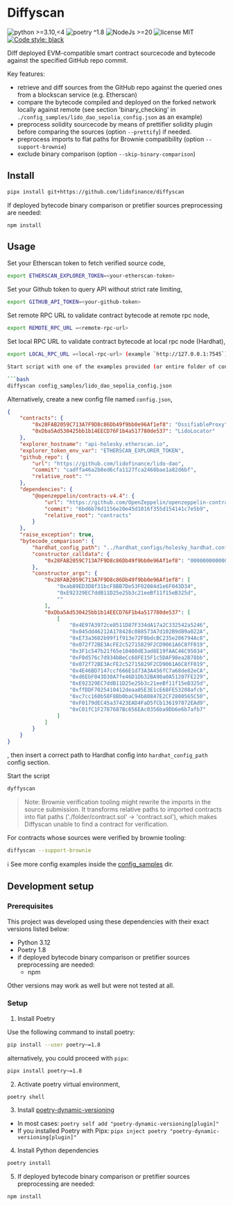 # Diffyscan

![python >=3.10,<4](https://img.shields.io/badge/python-≥3.10,<4-blue)
![poetry ^1.8](https://img.shields.io/badge/poetry-^1.8-blue)
![NodeJs >=20](https://img.shields.io/badge/NodeJS-≥20-yellow)
![license MIT](https://img.shields.io/badge/license-MIT-brightgreen)
[![Code style: black](https://img.shields.io/badge/code%20style-black-000000.svg)](https://github.com/psf/black)

Diff deployed EVM-compatible smart contract sourcecode and bytecode against the specified GitHub repo commit.

Key features: 
- retrieve and diff sources from the GitHub repo against the queried ones from a blockscan service (e.g. Etherscan)
- compare the bytecode compiled and deployed on the forked network locally against remote (see section 'binary_checking' in `./config_samples/lido_dao_sepolia_config.json` as an example)
- preprocess solidity sourcecode by means of prettifier solidity plugin before comparing the sources (option `--prettify`) if needed.
- preprocess imports to flat paths for Brownie compatibility (option `--support-brownie`)
- exclude binary comparison (option `--skip-binary-comparison`)

## Install

```bash
pipx install git+https://github.com/lidofinance/diffyscan
```

If deployed bytecode binary comparison or pretifier sources preprocessing are needed:

```shell
npm install
```

## Usage

Set your Etherscan token to fetch verified source code,

```bash
export ETHERSCAN_EXPLORER_TOKEN=<your-etherscan-token>
```

Set your Github token to query API without strict rate limiting,

```bash
export GITHUB_API_TOKEN=<your-github-token>
```

Set remote RPC URL to validate contract bytecode at remote rpc node,

```bash
export REMOTE_RPC_URL =<remote-rpc-url>
```

Set local RPC URL to validate contract bytecode at local rpc node (Hardhat),

```bash
export LOCAL_RPC_URL =<local-rpc-url> (example `http://127.0.0.1:7545`)

Start script with one of the examples provided (or entire folder of configs)

```bash
diffyscan config_samples/lido_dao_sepolia_config.json
```

Alternatively, create a new config file named `config.json`,

```json
{
    "contracts": {
        "0x28FAB2059C713A7F9D8c86Db49f9bb0e96Af1ef8": "OssifiableProxy",
        "0xDba5Ad530425bb1b14EECD76F1b4a517780de537": "LidoLocator"
    },
    "explorer_hostname": "api-holesky.etherscan.io",
    "explorer_token_env_var": "ETHERSCAN_EXPLORER_TOKEN",
    "github_repo": {
        "url": "https://github.com/lidofinance/lido-dao",
        "commit": "cadffa46a2b8ed6cfa1127fca2468bae1a82d6bf",
        "relative_root": ""
    },
    "dependencies": {
        "@openzeppelin/contracts-v4.4": {
            "url": "https://github.com/OpenZeppelin/openzeppelin-contracts",
            "commit": "6bd6b76d1156e20e45d1016f355d154141c7e5b9",
            "relative_root": "contracts"
        }
    },
    "raise_exception": true,
    "bytecode_comparison": {
        "hardhat_config_path": "../hardhat_configs/holesky_hardhat.config.js",
        "constructor_calldata": {
            "0x28FAB2059C713A7F9D8c86Db49f9bb0e96Af1ef8": "000000000000000000000000ab89ed3d8f31bcf8bb7de53f02084d1e6f043d34000000000000000000000000e92329ec7ddb11d25e25b3c21eebf11f15eb325d00000000000000000000000000000000000000000000000000000000000000600000000000000000000000000000000000000000000000000000000000000000"
        },
        "constructor_args": {
            "0x28FAB2059C713A7F9D8c86Db49f9bb0e96Af1ef8": [
                "0xab89ED3D8f31bcF8BB7De53F02084d1e6F043D34",
                "0xE92329EC7ddB11D25e25b3c21eeBf11f15eB325d",
                ""
            ],
            "0xDba5Ad530425bb1b14EECD76F1b4a517780de537": [
                [
                    "0x4E97A3972ce8511D87F334dA17a2C332542a5246",
                    "0x045dd46212A178428c088573A7d102B9d89a022A",
                    "0xE73a3602b99f1f913e72F8bdcBC235e206794Ac8",
                    "0x072f72BE3AcFE2c52715829F2CD9061A6C8fF019",
                    "0x3F1c547b21f65e10480dE3ad8E19fAAC46C95034",
                    "0xF0d576c7d934bBeCc68FE15F1c5DAF98ea2B78bb",
                    "0x072f72BE3AcFE2c52715829F2CD9061A6C8fF019",
                    "0x4E46BD7147ccf666E1d73A3A456fC7a68de82eCA",
                    "0xd6EbF043D30A7fe46D1Db32BA90a0A51207FE229",
                    "0xE92329EC7ddB11D25e25b3c21eeBf11f15eB325d",
                    "0xffDDF7025410412deaa05E3E1cE68FE53208afcb",
                    "0xc7cc160b58F8Bb0baC94b80847E2CF2800565C50",
                    "0xF0179dEC45a37423EAD4FaD5fCb136197872EAd9",
                    "0xC01fC1F2787687Bc656EAc0356ba9Db6e6b7afb7"
                ]
            ]
        }
    }
}
```
, then insert a correct path to Hardhat config into `hardhat_config_path` config section.

Start the script

```bash
dyffyscan
```

> Note: Brownie verification tooling might rewrite the imports in the source submission. It transforms relative paths to imported contracts into flat paths ('./folder/contract.sol' -> 'contract.sol'), which makes Diffyscan unable to find a contract for verification.

For contracts whose sources were verified by brownie tooling:

```bash
diffyscan --support-brownie
```

ℹ️ See more config examples inside the [config_samples](./config_samples/) dir.

## Development setup

### Prerequisites

This project was developed using these dependencies with their exact versions listed below:

- Python 3.12
- Poetry 1.8
- if deployed bytecode binary comparison or pretifier sources preprocessing are needed:
  - npm

Other versions may work as well but were not tested at all.

### Setup

1. Install Poetry

Use the following command to install poetry:

```bash
pip install --user poetry~=1.8
```

alternatively, you could proceed with `pipx`:

```bash
pipx install poetry~=1.8
```

2. Activate poetry virtual environment,

```bash
poetry shell
```

3. Install [poetry-dynamic-versioning](https://github.com/mtkennerly/poetry-dynamic-versioning?tab=readme-ov-file#installation)

- In most cases: `poetry self add "poetry-dynamic-versioning[plugin]"`
- If you installed Poetry with Pipx: `pipx inject poetry "poetry-dynamic-versioning[plugin]"`

4. Install Python dependencies

```bash
poetry install
```

5. If deployed bytecode binary comparison or pretifier sources preprocessing are needed:

```shell
npm install
```
